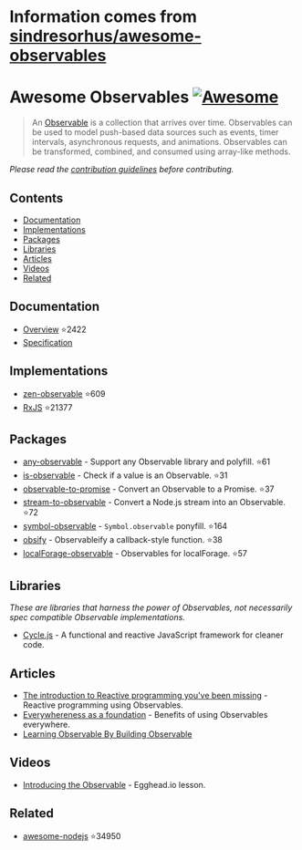 # Information comes from [sindresorhus/awesome-observables](https://github.com/sindresorhus/awesome-observables)
# Awesome Observables [![Awesome](https://awesome.re/badge.svg)](https://awesome.re)

> An [Observable](https://github.com/zenparsing/es-observable) is a collection that arrives over time. Observables can be used to model push-based data sources such as events, timer intervals, asynchronous requests, and animations. Observables can be transformed, combined, and consumed using array-like methods.

*Please read the [contribution guidelines](contributing.md) before contributing.*

## Contents

- [Documentation](#documentation)
- [Implementations](#implementations)
- [Packages](#packages)
- [Libraries](#libraries)
- [Articles](#articles)
- [Videos](#videos)
- [Related](#related)

## Documentation

- [Overview](https://github.com/tc39/proposal-observable) :star:2422
- [Specification](https://tc39.github.io/proposal-observable/)

## Implementations

- [zen-observable](https://github.com/zenparsing/zen-observable) :star:609
- [RxJS](https://github.com/ReactiveX/RxJS) :star:21377

## Packages

- [any-observable](https://github.com/sindresorhus/any-observable) - Support any Observable library and polyfill. :star:61
- [is-observable](https://github.com/sindresorhus/is-observable) - Check if a value is an Observable. :star:31
- [observable-to-promise](https://github.com/sindresorhus/observable-to-promise) - Convert an Observable to a Promise. :star:37
- [stream-to-observable](https://github.com/jamestalmage/stream-to-observable) - Convert a Node.js stream into an Observable. :star:72
- [symbol-observable](https://github.com/blesh/symbol-observable) - `Symbol.observable` ponyfill. :star:164
- [obsify](https://github.com/samverschueren/obsify) - Observableify a callback-style function. :star:38
- [localForage-observable](https://github.com/thgreasi/localForage-observable) - Observables for localForage. :star:57

## Libraries

*These are libraries that harness the power of Observables, not necessarily spec compatible Observable implementations.*

- [Cycle.js](http://cycle.js.org) - A functional and reactive JavaScript framework for cleaner code.

## Articles

- [The introduction to Reactive programming you've been missing](https://gist.github.com/staltz/868e7e9bc2a7b8c1f754) - Reactive programming using Observables.
- [Everywhereness as a foundation](http://staltz.com/everywhereness-as-a-foundation.html) - Benefits of using Observables everywhere.
- [Learning Observable By Building Observable](https://medium.com/@benlesh/learning-observable-by-building-observable-d5da57405d87)

## Videos

- [Introducing the Observable](https://egghead.io/lessons/javascript-introducing-the-observable) - Egghead.io lesson.

## Related

- [awesome-nodejs](https://github.com/sindresorhus/awesome-nodejs) :star:34950

